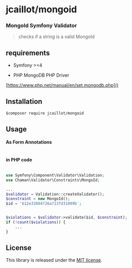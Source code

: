 # jcaillot/mongoid

### MongoId Symfony Validator

> checks if a string is a valid MongoId

## requirements

- Symfony >=4

- PHP MongoDB PHP Driver

[https://www.php.net/manual/en/set.mongodb.php]()

## Installation

```shell
$composer require jcaillot/mongoid
```

## Usage

#### As Form Annotations

```php

```

#### in PHP code

```php

use Symfony\Component\Validator\Validation;
use Chaman\Validator\Constraints\MongoId;

...
$validator = Validation::createValidator();
$constraint = new MongoId();
$id = '612e33884726a713fd31009b';


$violations = $validator->validate($id, $constraint);
if (!count($violations)) {
    ...
}

```

## License

This library is released under the [MIT license](https://github.com/rollerworks/PasswordStrengthBundle/blob/main/LICENSE).
